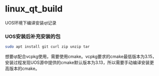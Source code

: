 # linux_qt_build
UOS环境下编译安装qt记录

### UOS安装后补充安装的包
```bash
sudo apt install git curl zip unzip tar
```

想要qt配合vcpkg使用，需要使用cmake。vcpkg要求的cmake最低版本为3.15，安装过程发现UOS源中提供的cmake默认版本为3.13，所以需要手动编译安装更高版本的cmake。
